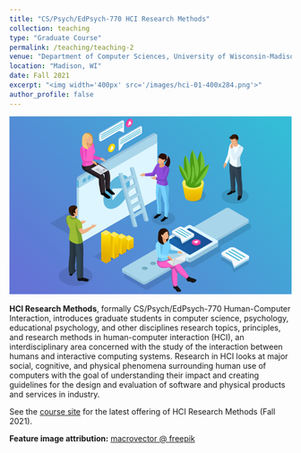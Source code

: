```yaml
---
title: "CS/Psych/EdPsych-770 HCI Research Methods"
collection: teaching
type: "Graduate Course"
permalink: /teaching/teaching-2
venue: "Department of Computer Sciences, University of Wisconsin-Madison"
location: "Madison, WI"
date: Fall 2021
excerpt: "<img width='400px' src='/images/hci-01-400x284.png'>"
author_profile: false
---
```


<img width='600px' src='/images/hci-01-980x619.png'>

**HCI Research Methods**, formally CS/Psych/EdPsych-770 Human-Computer Interaction, introduces graduate students in computer science, psychology, educational psychology, and other disciplines research topics, principles, and research methods in human-computer interaction (HCI), an interdisciplinary area concerned with the study of the interaction between humans and interactive computing systems. Research in HCI looks at major social, cognitive, and physical phenomena surrounding human use of computers with the goal of understanding their impact and creating guidelines for the design and evaluation of software and physical products and services in industry.

See the [course site](https://wisc-hci-curriculum.github.io/cs770-f21/) for the latest offering of HCI Research Methods (Fall 2021).

**Feature image attribution:** [macrovector @ freepik](https://www.freepik.com/free-photos-vectors/people)
